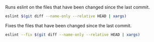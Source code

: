 Runs eslint on the files that have been changed since the last commit.

```bash
eslint $(git diff --name-only --relative HEAD | xargs)
```

Fixes the files that have been changed since the last commit.

```bash
eslint --fix $(git diff --name-only --relative HEAD | xargs)
```
